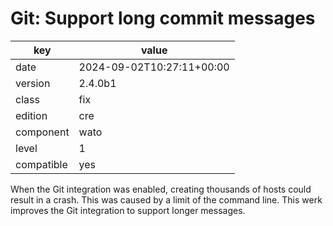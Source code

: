 [//]: # (werk v2)
# Git: Support long commit messages

key        | value
---------- | ---
date       | 2024-09-02T10:27:11+00:00
version    | 2.4.0b1
class      | fix
edition    | cre
component  | wato
level      | 1
compatible | yes

When the Git integration was enabled, creating thousands of hosts could result
in a crash. This was caused by a limit of the command line.
This werk improves the Git integration to support longer messages.
